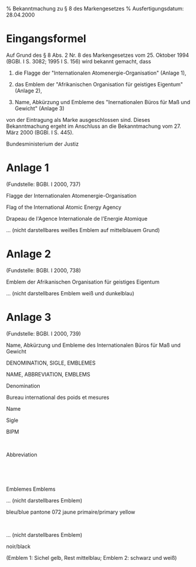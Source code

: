 % Bekanntmachung zu § 8 des Markengesetzes
% Ausfertigungsdatum: 28.04.2000
 
# Eingangsformel

Auf Grund des § 8 Abs. 2 Nr. 8 des Markengesetzes vom 25. Oktober 1994 (BGBl. I S. 3082; 1995 I S. 156) wird bekannt gemacht, dass

1. die Flagge der "Internationalen Atomenergie-Organisation" (Anlage 1),

2. das Emblem der "Afrikanischen Organisation für geistiges Eigentum" (Anlage 2),

3. Name, Abkürzung und Embleme des "Inernationalen Büros für Maß und Gewicht" (Anlage 3)

von der Eintragung als Marke ausgeschlossen sind. Dieses Bekanntmachung ergeht im Anschluss an die Bekanntmachung vom 27. März 2000 (BGBl. I S. 445).

Bundesministerium der Justiz

# Anlage 1

(Fundstelle: BGBl. I 2000, 737)

Flagge der Internationalen Atomenergie-Organisation  
  
Flag of the International Atomic Energy Agency  
  
Drapeau de l'Agence Internationale de l'Energie Atomique  
  

... (nicht darstellbares weißes Emblem auf mittelblauem Grund)

# Anlage 2

(Fundstelle: BGBl. I 2000, 738)

Emblem der Afrikanischen Organisation für geistiges Eigentum  
  

... (nicht darstellbares Emblem weiß und dunkelblau)

# Anlage 3

(Fundstelle: BGBl. I 2000, 739)

  
  

Name, Abkürzung und Embleme des Internationalen Büros für Maß und Gewicht

DENOMINATION, SIGLE, EMBLEMES

NAME, ABBREVIATION, EMBLEMS

Denomination

Bureau international des poids et mesures

Name

Sigle

BIPM

 

Abbreviation

 

 

Emblemes Emblems

... (nicht darstellbares Emblem)

bleu/blue pantone 072 jaune primaire/primary yellow

 

... (nicht darstellbares Emblem)

noir/black

(Emblem 1: Sichel gelb, Rest mittelblau; Emblem 2: schwarz und weiß)
